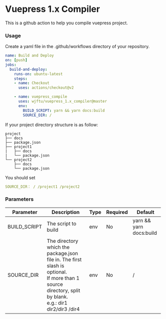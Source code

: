# Vuepress 1.x Compiler

This is a github action to help you compile vuepress project.

### Usage

Create a yaml file in the .github/workflows directory of your repository.

~~~yml
name: Build and Deploy
on: [push]
jobs:
  build-and-deploy:
    runs-on: ubuntu-latest
    steps:
    - name: Checkout
      uses: actions/checkout@v2

    - name: vuepress_compile
      uses: wjftu/vuepress_1.x_compiler@master
      env:
        BUILD_SCRIPT: yarn && yarn docs:build
        SOURCE_DIR: /
~~~

If your project directory structure is as follow:
~~~
project
├── docs
├── package.json
├── project1
|   ├── docs
|   └── package.json
└── project2
    ├── docs
    └── package.json
~~~

You should set
~~~yml
SOURCE_DIR： / /project1 /project2
~~~

### Parameters

|Parameter|Description|Type|Required|Default|
|-|-|-|-|-|
|BUILD_SCRIPT|The script to build|env|No|yarn && yarn docs:build|
|SOURCE_DIR|The directory which the package.json file in. The first slash is optional.<br/>If more than 1 source directory, split by blank. <br/>e.g.: dir1 dir2/dir3 /dir4|env|No|/|

